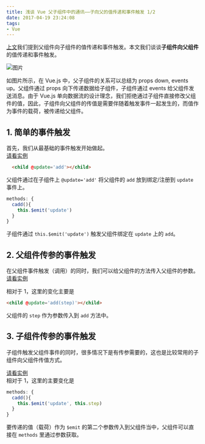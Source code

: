 ```yaml
---
title: 浅谈 Vue 父子组件中的通讯——子向父的值传递和事件触发 1/2
date: 2017-04-19 23:24:08
tags:
- Vue
---
```


[上文](/2017/04/17/vue-parent-child-communication-1/)我们提到父组件向子组件的值传递和事件触发。本文我们谈谈**子组件向父组件**的值传递和事件触发。


![图片](./props-events.png)


如图片所示，在 Vue.js 中，父子组件的关系可以总结为 props down, events up。父组件通过 props 向下传递数据给子组件，子组件通过 events 给父组件发送消息。由于 Vue.js 单向数据流的设计理念，我们拒绝通过子组件直接修改父组件的值，因此，子组件向父组件的传值是需要伴随着触发事件一起发生的，而值作为事件的载荷，被传递给父组件。

## 1. 简单的事件触发  

首先，我们从最基础的事件触发开始做起。  
[请看实例](https://codepen.io/RalfZ/pen/EmPbeE)  

```html
  <child @update='add'></child>
```
父组件通过在子组件上 `@update='add'` 将父组件的 `add` 放到绑定/注册到 `update` 事件上。

```js
methods: {
  cadd(){
    this.$emit('update')
  }
}
```
子组件通过 `this.$emit('update')` 触发父组件绑定在 `update` 上的 `add`。

## 2. 父组件传参的事件触发

在父组件事件触发（调用）的同时，我们可以给父组件的方法传入父组件的参数。  
[请看实例](https://codepen.io/RalfZ/pen/JNXjxZ)  

相对于 1，这里的变化主要是 
```html
<child @update='add(step)'></child>
```
父组件的 `step` 作为参数传入到 `add` 方法中。  


## 3. 子组件传参的事件触发  

子组件触发父组件事件的同时，很多情况下是有传参需要的，这也是比较常用的子组件向父组件传值方式。

[请看实例](https://codepen.io/RalfZ/pen/xdVxNz)  
相对于 1，这里的主要变化是
```js
methods: {
  cadd(){
    this.$emit('update', this.step)
  }
}
```
要传递的值（载荷）作为 `$emit` 的第二个参数传入到父组件当中，父组件可以直接在 `methods` 里通过参数获取。
